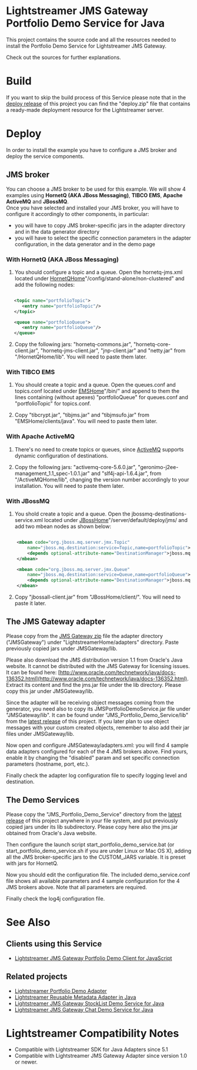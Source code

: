 # Lightstreamer JMS Gateway Portfolio Demo Service for Java #

This project contains the source code and all the resources needed to install the Portfolio Demo Service for Lightstreamer JMS Gateway.<br>

Check out the sources for further explanations.

# Build #

If you want to skip the build process of this Service please note that in the [deploy release](https://github.com/Weswit/Lightstreamer-jms-example-Portfolio-service-java/releases) of this project you can find the "deploy.zip" file that contains a ready-made deployment resource for the Lightstreamer server.<br>

# Deploy #

In order to install the example you have to configure a JMS broker and deploy the service components.

## JMS broker ##

You can choose a JMS broker to be used for this example. We will show 4 examples using <b>HornetQ (AKA JBoss Messaging)</b>, <b>TIBCO EMS</b>, <b>Apache ActiveMQ</b> and <b>JBossMQ</b>.<br>
Once you have selected and installed your JMS broker, you will have to configure it accordingly to other components, in particular:
- you will have to copy JMS broker-specific jars in the adapter directory and in the data generator directory
- you will have to select the specific connection parameters in the adapter configuration, in the data generator and in the demo page

### With HornetQ (AKA JBoss Messaging) ###

1) You should configure a topic and a queue. Open the hornetq-jms.xml located under [HornetQHome](http://www.jboss.org/hornetq)"/config/stand-alone/non-clustered" and add the following nodes:

```xml

   <topic name="portfolioTopic">
      <entry name="portfolioTopic"/>
   </topic>

   <queue name="portfolioQueue">
      <entry name="portfolioQueue"/>
   </queue>

```

2) Copy the following jars: "hornetq-commons.jar", "hornetq-core-client.jar", "hornetq-jms-client.jar", "jnp-client.jar" and "netty.jar" from "/HornetQHome/lib". You will need to paste them later.

### With TIBCO EMS ###

1) You should create a topic and a queue. Open the queues.conf and topics.conf located under [EMSHome](http://www.tibco.com/products/automation/messaging/enterprise-messaging/enterprise-message-service/default.jsp)"/bin/" and append to them the lines containing (without apexes) "portfolioQueue" for queues.conf and "portfolioTopic" for topics.conf.

2) Copy "tibcrypt.jar", "tibjms.jar" and "tibjmsufo.jar" from "EMSHome/clients/java". You will need to paste them later.

### With Apache ActiveMQ ###

1) There's no need to create topics or queues, since [ActiveMQ](http://activemq.apache.org/) supports dynamic configuration of destinations.

2) Copy the following jars: "activemq-core-5.6.0.jar", "geronimo-j2ee-management_1.1_spec-1.0.1.jar" and "slf4j-api-1.6.4.jar", from "/ActiveMQHome/lib", changing the version number accordingly to your installation. You will need to paste them later.

### With JBossMQ ###

1) You shold create a topic and a queue. Open the jbossmq-destinations-service.xml located under [JBossHome](http://www.jboss.org/products/amq)"/server/default/deploy/jms/ and add two mbean nodes as shown below:

```xml

	<mbean code="org.jboss.mq.server.jmx.Topic"
		name="jboss.mq.destination:service=Topic,name=portfolioTopic">
		<depends optional-attribute-name="DestinationManager">jboss.mq:service=DestinationManager</depends>
	</mbean>

	<mbean code="org.jboss.mq.server.jmx.Queue"
		name="jboss.mq.destination:service=Queue,name=portfolioQueue">
    	<depends optional-attribute-name="DestinationManager">jboss.mq:service=DestinationManager</depends>
	</mbean>

```

2) Copy "jbossall-client.jar" from "JBossHome/client/". You will need to paste it later.

## The JMS Gateway adapter ##

Please copy from the [JMS Gateway zip](http://www.lightstreamer.com/download) file the adapter directory ("JMSGateway") under "LightstreamerHome/adapters" directory. Paste previously copied jars under JMSGateway/lib.

Please also download the JMS distribution version 1.1 from Oracle's Java website. It cannot be distributed with the JMS Gateway for licensing issues. It can be found here: [http://www.oracle.com/technetwork/java/docs-136352.html](http://www.oracle.com/technetwork/java/docs-136352.html).
Extract its content and find the jms.jar file under the lib directory. Please copy this jar under JMSGateway/lib.

Since the adapter will be receiving object messages coming from the generator, you need also to copy its JMSPortfolioDemoService.jar file under "JMSGateway/lib". It can be found under "JMS_Portfolio_Demo_Service/lib" from the [latest release](https://github.com/Weswit/Lightstreamer-jms-example-Portfolio-service-java/releases) of this project.
If you later plan to use object messages with your custom created objects, remember to also add their jar files under JMSGateway/lib.

Now open and configure JMSGateway/adapters.xml: you will find 4 sample data adapters configured for each of the 4 JMS brokers above. Find yours, enable it by changing the "disabled" param and set specific connection parameters (hostname, port, etc.).

Finally check the adapter log configuration file to specify logging level and destination.

## The Demo Services ##

Please copy the "JMS_Portfolio_Demo_Service" directory from the [latest release](https://github.com/Weswit/Lightstreamer-jms-example-Portfolio-service-java/releases) of this project anywhere in your file system, and put previously copied jars under its lib subdirectory.
Please copy here also the jms.jar obtained from Oracle's Java website.

Then configure the launch script start_portfolio_demo_service.bat (or start_portfolio_demo_service.sh if you are under Linux or Mac OS X), adding all the JMS broker-specific jars to the CUSTOM_JARS variable. It is preset with jars for HornetQ.

Now you should edit the configuration file. The included demo_service.conf file shows all available parameters and 4 sample configuration for the 4 JMS brokers above. Note that all parameters are required.

Finally check the log4j configuration file.

# See Also #

## Clients using this Service ##
* [Lightstreamer JMS Gateway Portfolio Demo Client for JavaScript](https://github.com/Weswit/Lightstreamer-JMS-example-Portfolio-client-javascript)

## Related projects ##
* [Lightstreamer Portfolio Demo Adapter](https://github.com/Weswit/Lightstreamer-example-Portfolio-adapter-java)
* [Lightstreamer Reusable Metadata Adapter in Java](https://github.com/Weswit/Lightstreamer-example-ReusableMetadata-adapter-java)
* [Lightstreamer JMS Gateway StockList Demo Service for Java](https://github.com/Weswit/Lightstreamer-JMS-example-StockList-service-java)
* [Lightstreamer JMS Gateway Chat Demo Service for Java](https://github.com/Weswit/Lightstreamer-JMS-example-Chat-service-java)

# Lightstreamer Compatibility Notes #

- Compatible with Lightstreamer SDK for Java Adapters since 5.1
- Compatible with Lightstreamer JMS Gateway Adapter since version 1.0 or newer.